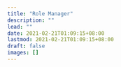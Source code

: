 ```yaml
---
title: "Role Manager"
description: ""
lead: ""
date: 2021-02-21T01:09:15+08:00
lastmod: 2021-02-21T01:09:15+08:00
draft: false
images: []
---
```



